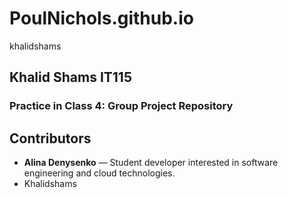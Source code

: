 # PoulNichols.github.io
 khalidshams

## Khalid Shams IT115
### Practice in Class 4: Group Project Repository

## Contributors

- **Alina Denysenko** — Student developer interested in software engineering and cloud technologies.
-  Khalidshams
